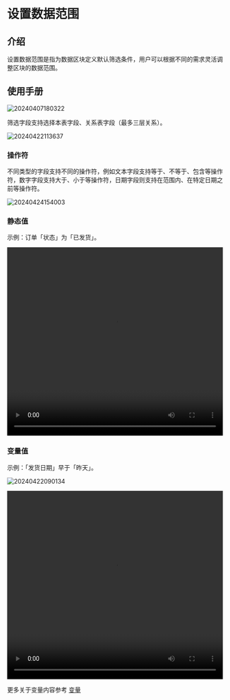# 设置数据范围

## 介绍

设置数据范围是指为数据区块定义默认筛选条件，用户可以根据不同的需求灵活调整区块的数据范围。

## 使用手册

![20240407180322](https://nocobase-docs.oss-cn-beijing.aliyuncs.com/20240407180322.png)

筛选字段支持选择本表字段、关系表字段（最多三层关系）。

![20240422113637](https://nocobase-docs.oss-cn-beijing.aliyuncs.com/20240422113637.png)

### 操作符

不同类型的字段支持不同的操作符，例如文本字段支持等于、不等于、包含等操作符，数字字段支持大于、小于等操作符，日期字段则支持在范围内、在特定日期之前等操作符。

![20240424154003](https://nocobase-docs.oss-cn-beijing.aliyuncs.com/20240424154003.png)

### 静态值

示例：订单「状态」为「已发货」。

 <video width="100%" height="440" controls>
      <source src="https://nocobase-docs.oss-cn-beijing.aliyuncs.com/20240415204206.mp4" type="video/mp4">
</video>

### 变量值

示例：「发货日期」早于「昨天」。

![20240422090134](https://nocobase-docs.oss-cn-beijing.aliyuncs.com/20240422090134.png)

 <video width="100%" height="440" controls>
      <source src="https://nocobase-docs.oss-cn-beijing.aliyuncs.com/20240415214709.mp4" type="video/mp4">
</video>

更多关于变量内容参考 [变量](/handbook/ui/variables)
